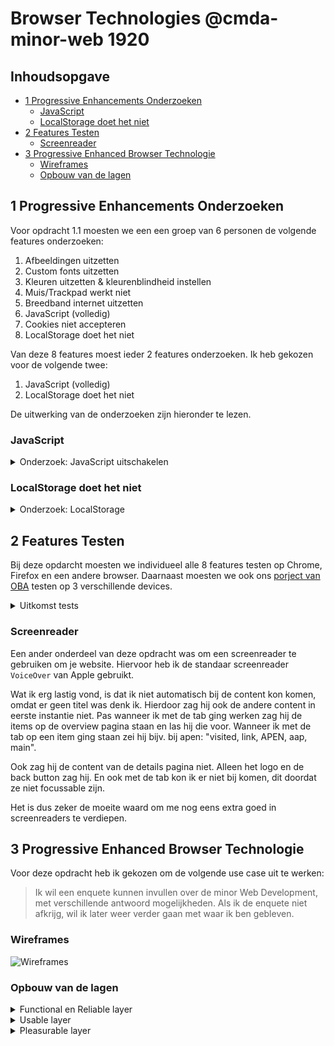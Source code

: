 # Browser Technologies @cmda-minor-web 1920

## Inhoudsopgave

* [1 Progressive Enhancements Onderzoeken](#1-Progressive-Enhancements-Onderzoeken)
  * [JavaScript](#JavaScript)
  * [LocalStorage doet het niet](#LocalStorage-doet-het-niet)
* [2 Features Testen](#2-Features-Testen)
  * [Screenreader](#Screenreader)
* [3 Progressive Enhanced Browser Technologie](#3-Progressive-Enhanced-Browser-Technologie)
  * [Wireframes](#Wireframes)
  * [Opbouw van de lagen](#Opbouw-van-de-lagen)
  
## 1 Progressive Enhancements Onderzoeken

Voor opdracht 1.1 moesten we een een groep van 6 personen de volgende features onderzoeken:
 
1. Afbeeldingen uitzetten
2. Custom fonts uitzetten
3. Kleuren uitzetten & kleurenblindheid instellen
4. Muis/Trackpad werkt niet
5. Breedband internet uitzetten
6. JavaScript (volledig)
7. Cookies niet accepteren
8. LocalStorage doet het niet

Van deze 8 features moest ieder 2 features onderzoeken. Ik heb gekozen voor de volgende twee:

1. JavaScript (volledig)
2. LocalStorage doet het niet

De uitwerking van de onderzoeken zijn hieronder te lezen.

### JavaScript

<details>
 <summary>Onderzoek: JavaScript uitschakelen</summary>

## Inhoudsopgave

* [Chrome](#Chrome)
  * [Stappen](#Stappen)
* [Firefox](#Firefox)
  * [Stappen](#Stappen)
* [Safari](#Safari)
  * [Stappen](#Stappen)
* [Andere mogelijkheden voor uitschakelen van JavaScript](#Andere-mogelijkheden-voor-uitschakelen-van-JavaScript)
  * [Chrome](#Chrome)
  * [Chrome en Firefox](#Chrome-en-Firefox)
* [Hoe te controleren of JavaScript is ingeschakeld](#Hoe-te-controleren-of-JavaScript-is-ingeschakeld)
* [Bronnen](#Bronnen)

## Chrome

### Stappen

Om JavaScript in Chrome uit te zetten moet je de volgende stappen doorlopen. Als je het weet is het erg simpel.

**Stap 1**

Ga naar het menu rechtsboven door op het icoontje met de drie stippen onder elkaar te klikken.

![menu icon](https://user-images.githubusercontent.com/23479038/76997969-92d7b180-6954-11ea-8504-c42eef9f6b8e.png "Chrome Stap 1 - menu icon")

**Stap 2**

Kies `Settings`.

![Chrome Stap 2](https://user-images.githubusercontent.com/23479038/76997958-8e12fd80-6954-11ea-9744-4772dcd44ccd.png "Chrome Stap 2")

**Stap 3**

Ga onder het kopje `Privacy and security` naar `Site settings`.

![Chrome Stap 3](https://user-images.githubusercontent.com/23479038/76998052-b26eda00-6954-11ea-81a9-dd895c57bffe.png "Chrome Stap 3")

**Stap 4**

Ga naar `JavaScript`.

![Chrome Stap 4](https://user-images.githubusercontent.com/23479038/76998066-b8fd5180-6954-11ea-9c35-490686b718e3.png "Chrome Stap 4")

**Stap 5**

Zet de switch bij `Allowed (recommended)` uit.

![Chrome Stap 5](https://user-images.githubusercontent.com/23479038/76998088-c4e91380-6954-11ea-83fa-b710b2097821.png "Chrome Stap 5")


## Firefox

### Stappen

Voor Firefox is het iets ingewikkelder om JavaScript uit te zetten, aangezien je dit niet gewoon in de instellingen kan doen. Hiervoor moet je naar een verborgen config pagina.

**Stap 1**

Ga via de navigatiebalk van Firefox naar `about:config`

**Stap 2**

Aanvaard het risico door op de knop te drukken.

![Firefox Stap 2](https://user-images.githubusercontent.com/23479038/76998226-ff52b080-6954-11ea-9a41-55294a8e2ae4.png "Firefox Stap 2")

**Stap 3**

Type `javascript` in de zoekbalk.

![Firefox Stap 3](https://user-images.githubusercontent.com/23479038/76998234-01b50a80-6955-11ea-8a69-117d430a2631.png "Firefox Stap 3")

**Stap 4**

Dubbelklik op `javascript:enabled` om hem uit te zetten. Als dit goed gaat komt er `false` te staan in plaats van `true`.

![Firefox Stap 4](https://user-images.githubusercontent.com/23479038/76998239-04176480-6955-11ea-9025-2ec5f6cc1cc6.png "Firefox Stap 4")

## Safari

### Stappen

Bij Safari is JavaScript uitzetten het makkelijkst om te doen. Dit aangezien je alleen naar de instellingen hoeft te gaan en dat een vinkje bij security uit hoeft te zetten.

**Stap 1**

Ga naar `Safari > Preferences`.

![Safari Stap 1](https://user-images.githubusercontent.com/23479038/76998308-2b6e3180-6955-11ea-9146-08a76bb2789e.png "Safari Stap 1")

**Stap 2**

Ga naar de tab `Security`.

![Safari Stap 2](https://user-images.githubusercontent.com/23479038/76998320-2e692200-6955-11ea-94fc-51e56d91e3fd.png "Safari Stap 2")

**Stap 3**

Zet het vinkje bij `Web content: Enable JavaScript` uit.

![Safari Stap 3](https://user-images.githubusercontent.com/23479038/76998326-2f01b880-6955-11ea-9e86-5389a681d035.png "Safari Stap 3")

## Andere mogelijkheden voor uitschakelen van JavaScript

### Chrome

Bij Chrome kan je in DevTools ook JavaScript uitzetten om te testen wat er met een website gebeurt als JavaScript uitstaat. [Hier](https://developers.google.com/web/tools/chrome-devtools/javascript/disable) kan je lezen hoe dat moet.

### Chrome en Firefox

Ook kan je een plug-in downloaden voor Chrome en Firefox waarmee je JavaScript (en andere instellingen) in en uit kan schakelen. Deze plug-in heet [Web Developer](https://chrispederick.com/work/web-developer/ "Web Developer Plugin").

## Hoe te controleren of JavaScript is ingeschakeld

Het is lastig om server-side al te controleren of JavaScript is ingeschakeld of niet. Maar om ervoor te zorgen dat je website ook goed draait wanneer er JavaScript is uitgeschakeld, kan je het HTML-element [<noscript>](https://www.w3.org/TR/html52/semantics-scripting.html#the-noscript-element "Uitleg <noscript>") gebruiken. Wanneer JavaScript is ingeschakeld zullen de children van het element niet zichtbaar zijn, maar wanneer JavaScript is uitgeschakeld zijn ze dat wel.

Alhoewel het af te raden is, kan je dit ook bereiken door inline styles te gebruiken. Zoals in dit voorbeeld van Stack Overflow te zien is:

![Voorbeeld Stack Overflow](https://user-images.githubusercontent.com/23479038/76998395-50fb3b00-6955-11ea-8511-6afd2709cbbf.png "Voorbeeld Stack Overflow")

## Bronnen

- [Chrome JavaScript uitschakelen](https://nl.ccm.net/faq/2001-javascript-uitschakelen-in-google-chrome)
- [Firefox JavaScript uitschakelen](https://www.technipages.com/firefox-enable-disable-javascript)
- [Safari JavaScript uitschakelen](https://appsliced.co/ask/how-do-i-disable-javascript-in-safari)
- [Chrome DevTools JavaScript uitschakelen](https://developers.google.com/web/tools/chrome-devtools/javascript/disable)
- [Web Developer Plug-in](https://chrispederick.com/work/web-developer/)
- [Stack Overflow voorbeeld controleren JavaScript inline styles](https://stackoverflow.com/questions/121203/how-to-detect-if-javascript-is-disabled)
- [HTML noscript element voor controleren JavaScript](https://www.w3.org/TR/html52/semantics-scripting.html#the-noscript-element)
</details>

### LocalStorage doet het niet

<details>
 <summary>Onderzoek: LocalStorage</summary>

## Inhoudsopgave

* [Cookies vs LocalStorage](#Cookies-vs-LocalStorage)
* [LocalStorage verwijderen](#LocalStorage-verwijderen)
  * [Developer Tools](#Developer-Tools) 
  * [Browser](#Browser)
* [Bronnen](#Bronnen)

## Cookies vs LocalStorage

- Cookies zijn server-side en LocalStorage is client-side.

- Cookies hebben een maximale grootte van 4KB (4095 bytes) in tegenstelling van LocalStorage die een maximale grootte 
heeft van 5MB.

- LocalStorage gedraagt zich meer als permanente cookies in termen van vervaldatum. Gegevens worden niet 
automatisch vernietigd, tenzij deze worden gewist via JavaScript-code. Dit kan goed zijn voor grotere 
hoeveelheden gegevens die voor langere tijd moeten worden opgeslagen. Met LocalStorage kun je niet alleen 
`strings` opslaan, maar ook Javascript-primitieven en objecten.

- Cookies kunnen verlopen, terwijl LocalStorage met de hand verwijderd moet worden. Dit maakt LocalStorage 
meer permanent.

- Cookie zijn makkelijker voor gebruikers om uit te schakelen dan LocalStorage.

- Cookies zijn kleiner en sturen serverinformatie terug bij elk HTTP-verzoek, terwijl LocalStorage groter is en 
informatie aan de client-side kan bevatten.

- Een van de belangrijkste verschillen is dat, in tegenstelling tot cookies, gegevens niet bij elk HTTP-verzoek 
heen en weer hoeven te worden gestuurd. Dit vermindert het totale verkeer tussen de client en de server en de 
hoeveelheid verspilde bandbreedte. Dit komt omdat gegevens worden opgeslagen op de lokale schijf van de gebruiker 
en niet worden vernietigd of gewist door het verlies van een internetverbinding.

## LocalStorage verwijderen

### Developer Tools

**Chrome**

In dit [artikel](https://developers.google.com/web/tools/chrome-devtools/storage/localstorage?utm_source=devtools) 
kan je lezen hoe je via Dev Tools (`inspector`) de LocalStorage van websites van verwijderen.

**Firefox**

Om de LocalStorage ver websites te verwijderen via Firefox moet je de volgende stappen doorlopen.

1. Ga naar de website waarvan je de LocalStorage wilt verwijderen.

2. Op de `inspector`.

  - Rechtermuisklik in browser.
  - Kies `Inspect Element`.

3. Ga naar de tab `Storage`.

![Firefox Stap 3](https://user-images.githubusercontent.com/23479038/76998453-6b351900-6955-11ea-824c-03644d5eb1e6.png "Firefox Stap 3")

4. Ga naar `LocalStorage`.

![Firefox Stap 4](https://user-images.githubusercontent.com/23479038/76998455-6bcdaf80-6955-11ea-8c2e-6bacef05b4d8.png "Firefox Stap 4")

### Browser

**Let op**: Dit is een definitieve stap! Als je dit hebt uitgevoerd is de data die je hebt verwijderd niet meer terug te halen.

**Chrome**

1. Druk ctrl+shift+del (Windows) of cmd+shift+back (Mac) om de `Clear browsing data` pagina in Chrome te openen.

2. Vink `Cookies and other site data` aan.

3. Veranderd het tijdsvak naar `the beginning of time` als je het alles wilt verwijderen of een ander tijdvak als je maar van bijv. alleen vandaag wilt verwijderen.

4. Klik op de knop `Clear browsing data` om alles te verwijderen.

**Firefox**

1. Druk ctrl+shift+del (Windows) of cmd+shift+back (Mac) om de `Clear All History` menu in Firefox te openen.

2. Vink `Cookies` aan.

3. Veranderd het tijdsvak naar `teverything` als je het alles wilt verwijderen of een ander tijdvak als je maar van bijv. alleen vandaag wilt verwijderen.

4. Klik op de knop `Clear Now` om alles te verwijderen.

**Safari**

1. Op de `inspector`.

- Rechtermuisklik in browser.
- Kies `Inspect Element`.

2. Ga naar de tab `Console`.

3. type `localStorage.clear()` en klik op `Enter`.

4. Restart te browser.

## Bronnen

- [LocalStorage vs Cookies - Quora](https://www.quora.com/What-are-the-pros-and-cons-of-using-an-HTML5-local-storage-vs-cookies)
- [LocalStorage vs Cookies - Medium](https://medium.com/swlh/cookies-vs-localstorage-whats-the-difference-d99f0eb09b44)
- [LocalStorage verwijderen via Chrome DevTools](https://developers.google.com/web/tools/chrome-devtools/storage/localstorage?utm_source=devtools)
- [LocalStorage verwijderen - Ghacks](https://www.ghacks.net/2015/02/05/how-to-clear-web-storage-in-your-browser-of-choice/)
- [LocalStorage verwijderen - Arcgis](https://doc.arcgis.com/en/maps-for-powerbi/get-started/clear-browser-storage.htm)
</details>

## 2 Features Testen

Bij deze opdarcht moesten we individueel alle 8 features testen op Chrome, Firefox en een andere browser. Daarnaast moesten we ook ons [porject van OBA](https://marjoleinaardewijn.github.io/project-1-1920/ "Project OBA") testen op 3 verschillende devices.

<details>
 <summary>Uitkomst tests</summary>

## Inhoudsopgave

* [Inleiding](#Inleiding)
* [Test op 3 verschillende devices](#Test-op-3-verschillende-devices)
  * [HTC Nexus 9 (tablet)](#HTC-Nexus-9-(tablet))
  * [IPod Touch](#IPod-Touch)
  * [Nokia Lumia 620](#Nokia-Lumia-620)
* [Browser Tests](#Browser-Tests)
  * [Layout](#Layout)
    * [Chrome en Safari](#Chrome-en-Safari)
    * [Firefox](#Firefox)
  * [JavaScript Uitzetten](#JavaScript-Uitzetten)
  * [Cookies & LocalStorage](#Cookies-&-LocalStorage)
  * [Geen Afbeeldingen](#Geen-Afbeeldingen)
  * [Muis/Trackpad Werkt Niet](#Muis/Trackpad-Werkt-Niet)
    * [Chrome](#Chrome)
    * [Firefox en Safari](#Firefox-en-Safari)
  * [Custom Fonts Uitzetten](#Custom-Fonts-Uitzetten)
  * [Kleurenblindheid](#Kleurenblindheid)
  * [Breedband Internet Uitzetten](#Breedband-Internet-Uitzetten)

## Inleiding

In dit document zijn de bevindingen van de tests van mijn [OBA project](https://marjoleinaardewijn.github.io/project-1-1920/) te zien.

![OBA Overview](https://user-images.githubusercontent.com/23479038/76998898-180f9600-6956-11ea-9aa7-505a9af66b52.png "OBA Overview")

![OBA Details](https://user-images.githubusercontent.com/23479038/76998908-1ba31d00-6956-11ea-9864-cc7ac0847888.png "OBA Details")

## Test op 3 verschillende devices

### HTC Nexus 9 (tablet)

whichbrowser.net rapport: 
> You are using Chrome 80 on a HTC Nexus 9 running Android 7.1.1

> Mozilla/5.0 (Linux; Android 7.1.1; Nexus 9) AppleWebKit/537.36 (KHTML, like Gecko) Chrome/80.0.3987.132 Safari/537.36

**Resultaat:** \
Werkt snel en geen bugs tegengekomen.

![HTC Nexus 9 - Overview](https://user-images.githubusercontent.com/23479038/76999485-fa8efc00-6956-11ea-8200-ee4407d20bf2.jpg "HTC Nexus 9 - Overview")

![HTC Nexus 9 - Details](https://user-images.githubusercontent.com/23479038/76999486-fb279280-6956-11ea-8676-4169694e138c.jpg "HTC Nexus 9 - Details")

### IPod Touch

whichbrowser.net rapport: 
> You are using Safari on an Apple iPod touch running iOS 6.1.3

> Mozilla/5.0 (iPod; CPU iPhone OS 6_1_3 like Mac OS X) AppleWebKit/536.26 (KHTML, like Gecko) Version/6.0 Mobile/10B329 
Safari/8536.25

**Resultaat:** \
Alle styling valt weg. \
Router werkt niet > JS werkt waarschijnlijk niet.

![IPod Touch](https://user-images.githubusercontent.com/23479038/76999468-f531b180-6956-11ea-8251-5dba262b15d6.jpg "IPod Touch")

### Nokia Lumia 620

whichbrowser.net rapport:
> You are using Mobile Internet Explorer 11.0 on a Nokia Lumia 620 running Windows Phone 8.1

> Mozilla/5.0 (Mobile; Windows Phone 8.1; Android 4.0; ARM; Trident/7.0; Touch; rv:11.0; IEMobile/11.0; NOKIA; Lumia 620) 
like iPhone OS 7_0_3 Mac OS X AppleWebKit/537 (KHTML, like Gecko) Mobile Safari/537

**Resultaat:** \
Bijna alle styling valt weg. \
Router werkt niet > JS werkt waarschijnlijk niet.

![Nokia Lumia 620](https://user-images.githubusercontent.com/23479038/76999478-f95dcf00-6956-11ea-818c-c3ba125816cb.jpg "Nokia Lumia 620")

## Browser Tests

Ik heb de website op de volgende browsers getest:

- Chrome
- Firefox
- Safari

Hieronder zijn de bevindingen van de tests te lezen. Wanneer er voor een bepaald probleem verschillende uitkomsten zijn 
heb ik mijn bevindingen per browser aangegeven.

### Layout

#### Chrome en Safari

Layout ziet eruit zoals het zou moeten zijn en is goed responsive.

#### Firefox

Op Firefox hebben de cards op de details pagina nog een backface.

![Firefox Layout Card Backface Bug](https://user-images.githubusercontent.com/23479038/76998533-8bfd6e80-6955-11ea-8e85-7211ce63ca6c.png "OBA test - Card Backface Bug")

**Oplossing:** \
Om dit op te lossen door `transform: rotateY(0deg);` toe te voegen aan de properties van de class `book-front`.

### JavaScript Uitzetten

Wanneer de JavaScript is uitgezet werkt de site helemaal niet meer. De overview pagina ziet er wel nog hetzelfde uit, 
maar alle linkjes werken niet meer. Dit komt doordat alle HTML client-side wordt gerendered.

**Oplossing:** \
Alle HTML die dynamische content bevat server-side renderen.

### Cookies & LocalStorage

Om de cookies uit te schakelen heb ik de plugin [Web Developer](https://chrispederick.com/work/web-developer/) gebruikt.

Wanneer ik de cookies uitschakel, veranderd er qua layout niets aan mijn overview pagina. Maar wanneer ik op een categorie wil 
klikken krijg ik de volgende error in mijn console: 

> Uncaught (in promise) DOMException: Failed to read the 'localStorage' property from 'Window': Access is denied for this document.

Deze melding houd in dat mijn website geen toegang heeft tot de LocalStorage. Dit komt omdat LocalStorage samenhangt met de cookies.

**Oplossing:** \
In mijn code zou ik met een `try catch` deze error kunnen afvangen waarna ik twee mogelijke oplossingen kan implementeren:

1. Data gewoon ophalen zonder gebruik van LocalStorage.
2. Melding geven dat cookies ingeschakeld moeten worden om gebruik te maken van de site.

Deze twee mogelijkheden hebben zo hun voor- en nadelen. Zo kan de gebruiker bij de eerste oplossing toch gebruik maken 
van de website. Maar hier staat wel tegenover dat de website meer data zal ophalen en meer request zal doen naar de 
server. Hierbij loop je steeds het risico dat er ergens onderweg iets fout gaat waardoor de data niet goed opgehaald 
kan worden.

En bij de tweede oplossing is het voordeel dat de gebruiker feedback krijgt van de website. Wat nu niet het geval is. En 
dat de gebruiker dan zelf kan beslissen of hij/zij de cookies aan wilt zetten of niet, met als gevolg dat hij mogelijk 
niet gebruik kan maken van de website.

Voor het kiezen van een oplossing zou de overweging moeten maken met wat belangrijker is: hoeveelheid data verkeer of 
mogelijk helemaal geen gebruik kunnen maken van de website. Bij de eerste overwegen zou dan ook mee genomen moeten worden 
hoeveel request er per uur, dag, etc gedaan mogen worden naar de API. Dit kan namelijk bij de API van OBA een groot 
probleem kunnen opleveren aangezien je daar maar een x-aantal requests per uur mag doen. Dus mogelijk zou de eerste 
oplossing ervoor zorgen dat, wanneer er veel gebruikers zijn of gebruikers veel request maken, op een gegeven moment 
tijdelijk geen gebruik zouden kunnen maken van de app.

Naast dit alles is er sowieso geen feedback naar de user toe op het gebied van errors. Deze worden momenteel allemaal 
in de console gelogged. Hier zou dus sowieso nog naar gekeken moeten worden.

### Geen Afbeeldingen

Om de afbeeldingen uit te schakelen heb ik de plugin [Web Developer](https://chrispederick.com/work/web-developer/) 
gebruikt voor Chrome en voor Firefox en Safari heb ik heb via de instellingen uitgezet.

- Safari: `Preferences > Advanced > Show Develop menu in menu bar > Develop > Disable images`.
- Firefox: `about:config > permissions.default.image > 2 (all images)`.

Wanneer ik de images disable bij mijn OBA site blijft de structuur intact en laat hij mooi alle alt attributen zichtbaar 
worden op de overview pagina. Maar hier kan je wel zien dat ik een alt attribuut op het logo ben vergeten.

![Overview Page No Images](https://user-images.githubusercontent.com/23479038/76998543-915ab900-6955-11ea-9489-f583c6d2eb5d.png "OBA test - No Images: Overview Page")

Maar op de details pagina zie je dat er geen alt attributen op de afbeeldingen staan.

![Details Page No Images](https://user-images.githubusercontent.com/23479038/76998540-90c22280-6955-11ea-9246-4c73ffb5b7cf.png "OBA test - No Images: Details Page")

**Oplossing:** \
Zorgen dat op alle afbeeldingen alt attributen staan.

### Muis/Trackpad Werkt Niet

#### Chrome

Bij het testen werkt de overview pagina naar behoren en kunnen ook alle categorieën worden bereikt via de tab. Maar op de 
details pagina is alleen de terugknop via de tab te bereiken en kan je niet bij de boeken komen.

**Oplossing:** \
Dit kan opgelost worden door de boeken focussable te maken met CSS of JavaScript.

#### Firefox en Safari

Tijdens het testen kwam ik erachter dat ik in Firefox en Safari niet bij mijn content kan komen.
Ik heb geprobeerd om bij `System Preferences > Keyboard > Shortcuts > All Content` aan te zetten, maar ook dit loste het 
probleem niet op. En verder kon ik geen andere fixes voor deze bug vinden via internet.

**Oplossing:** \
Onbekend.

### Custom Fonts Uitzetten

Wanneer ik de cunstom fonts uitzet zie je dat bij de terug knop op de details pagina de back icon verdwijnt.

![Details No Back Icon](https://user-images.githubusercontent.com/23479038/76998531-8b64d800-6955-11ea-9f34-73b4e0fe135d.png "OBA test -No Back Icon")

**Oplossing:** \
Geen fontawseome gebruiken en icon vervangen voor eigen SVG.

### Kleurenblindheid

Voor het testen van kleurenblindheid heb ik de plugin [Colorblinding](https://chrome.google.com/webstore/detail/colorblinding/dgbgleaofjainknadoffbjkclicbbgaa "Chrome Plugin: Colorblinding") 
gebruikt. Met deze plugin kan je testen hoe je pagina eruit ziet bij verschillende soorten kleurenblindheid. 

Qua contrast is alles bij alle soorten kleurenblindheid nog goed zichtbaar. Maar soms zou het wel iets beter kunnen.

**Oplossing:** \
Waar nodig, sterkere contrasten gebruiken.

### Breedband Internet Uitzetten

Voor deze test heb ik in Chrome mijn snelheid op `slow 3G` gezet. Hierbij was wanneer gegevens in de LocalStorage waren 
opgeslagen geen verschil qua snelheid. Maar wanneer dit niet het geval was, duurde het langer voordat de data 
voor de categorie `uilen` binnengehaald was en duurde het ook langer voordat de images ingeladen waren.

Daarnaast kwam ik erachter dat ik ook geen loading state had ingesteld.

**Oplossing:** \
Loading state toevoegen voor ophalen van data. \
Voor images een skeleton UI die een loading state imiteert.
</details>

### Screenreader

Een ander onderdeel van deze opdracht was om een screenreader te gebruiken om je website. Hiervoor heb ik de standaar screenreader `VoiceOver` van Apple gebruikt. 

Wat ik erg lastig vond, is dat ik niet automatisch bij de content kon komen, omdat er geen titel was denk ik. Hierdoor zag hij ook de andere content in eerste instantie niet. Pas wanneer ik met de tab ging werken zag hij de items op de overview pagina staan en las hij die voor. Wanneer ik met de tab op een item ging staan zei hij bijv. bij apen: "visited, link, APEN, aap, main".

Ook zag hij de content van de details pagina niet. Alleen het logo en de back button zag hij. En ook met de tab kon ik er niet bij komen, dit doordat ze niet focussable zijn.

Het is dus zeker de moeite waard om me nog eens extra goed in screenreaders te verdiepen.

## 3 Progressive Enhanced Browser Technologie

Voor deze opdracht heb ik gekozen om de volgende use case uit te werken:

> Ik wil een enquete kunnen invullen over de minor Web Development, met verschillende antwoord mogelijkheden. Als ik de enquete niet afkrijg, wil ik later weer verder gaan met waar ik ben gebleven.

### Wireframes

![Wireframes](https://user-images.githubusercontent.com/23479038/77057540-66fc1080-69d4-11ea-87d1-49fb63bd1999.jpg "Wireframes")

### Opbouw van de lagen
<details>
 <summary>Functional en Reliable layer</summary>

Ik zal symantische HTML schrijven, zodat hierdoor al een hoop mensen goed gebruik kunnen maken van de site. Daarbij houd ik rekening met o.a. mensen die geen muis kunnen/ willen gebruiken en blinde en slechtziende mensen die gebruik maken van screenreaders.

In deze laag zal ik de basis CSS inladen die cross-browser ondersteund wordt. Om ervoor te zorgen dat de basis functionaliteiten zoals het submitten van de antwoorden werkt zal ik ervoor zorgen dat dit op de server wordt verwerkt.

In de wireframes is deze laag de eerste twee flows (HTML & CSS).
</details>

<details>
 <summary>Usable layer</summary>

In deze laag zal ik de CSS meer uitbreiden door gebruik te maken van CSS properties zoals `flex` en `box-shadow`. Hierbij zal ik gebruik maken van de CSS feature detection in de browser door de `@supports` rule te gebruiken om te controleren of een browser een bepaalde CSS property ondersteund.

Om ervoor te zorgen dat de gebruiker later door kan waar hij/zij was gebleven in de enquête zal ik alle data in de url wegschrijven wanneer de gebruiker het opslaat of naar de volgende pagina gaat. Zodat dit ook voor mensen die cookies hebben uitgeschakeld te gebruiken is.
</details>

<details>
 <summary>Pleasurable layer</summary>

In deze laag zal ik gebruik maken van animations en andere CSS features die misschien niet op alle browsers worden ondersteund. Ook wil ik hier een progress bar toevoegen met JavaScript om de voortgang van de gebruiker op een meer visuele manier te tonen. En daarbij ook het aantrekkelijker maken door pagination toe te voegen, waardoor er elke keer maar 1 vraag zichtbaar is.

Verder wil ik hier ook nog een loading state instellen en cache gaan gebruiken in plaats van alles wegschrijven naar een json bestand.
</details>
